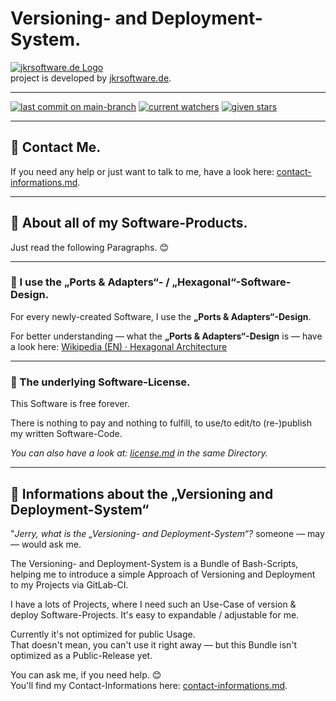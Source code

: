 # Versioning- and Deployment-System.

[![jkrsoftware.de Logo](https://jkrprojects-static-files-993857686066.s3.eu-central-1.amazonaws.com/static-images/project-logos/jkrsoftware.de_250x69.png)](https://www.jkrsoftware.de)<br />
project is developed by [jkrsoftware.de](https://www.jkrsoftware.de).

---

[![last commit on main-branch](https://badgen.net/github/last-commit/jkrsoftware-de/Versioning-and-Deployment-System/main)](https://github.com/jkrsoftware-de/Versioning-and-Deployment-System/commit/main)
[![current watchers](https://badgen.net/github/watchers/jkrsoftware-de/Versioning-and-Deployment-System)](https://github.com/jkrsoftware-de/Versioning-and-Deployment-System/watchers)
[![given stars](https://badgen.net/github/stars/jkrsoftware-de/Versioning-and-Deployment-System)](https://github.com/jkrsoftware-de/Versioning-and-Deployment-System/stargazers)

---

## 💬 Contact Me.
If you need any help or just want to talk to me, have a look here: [contact-informations.md](contact-informations.md).

---

## 📕 About all of my Software-Products.
Just read the following Paragraphs. 😊

---

### 📃 I use the „Ports & Adapters“- / „Hexagonal“-Software-Design.
For every newly-created Software, I use the **„Ports & Adapters“-Design**.

For better understanding — what the **„Ports & Adapters“-Design** is — have a look here: [Wikipedia (EN) · Hexagonal Architecture](https://en.wikipedia.org/wiki/Hexagonal_architecture_(software))

---

### 📃 The underlying Software-License.
This Software is free forever.

There is nothing to pay and nothing to fulfill, to use/to edit/to (re-)publish my written Software-Code.

*You can also have a look at: [license.md](license.md) in the same Directory.*

---

## 💬 Informations about the „Versioning and Deployment-System“

"*Jerry, what is the „Versioning- and Deployment-System“?* someone — may — would ask me.

The Versioning- and Deployment-System is a Bundle of Bash-Scripts, helping me to introduce a simple Approach of
Versioning and Deployment to my Projects via GitLab-CI.

I have a lots of Projects, where I need such an Use-Case of version & deploy Software-Projects.
It's easy to expandable / adjustable for me.

Currently it's not optimized for public Usage.<br />
That doesn't mean, you can't use it right away — but this Bundle isn't optimized as a Public-Release yet.

You can ask me, if you need help. 😊<br />
You'll find my Contact-Informations here: [contact-informations.md](../contact-informations.md).